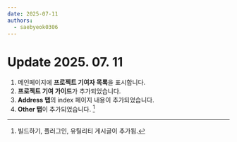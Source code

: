 ```yaml
---
date: 2025-07-11
authors:
  - saebyeok0306
---
```


# Update 2025. 07. 11

1. 메인페이지에 **프로젝트 기여자 목록**을 표시합니다.
2. **프로젝트 기여 가이드**가 추가되었습니다.
3. **Address 탭**의 index 페이지 내용이 추가되었습니다.
4. **Other 탭**이 추가되었습니다. [^1]

[^1]: 빌드하기, 플러그인, 유틸리티 게시글이 추가됨.